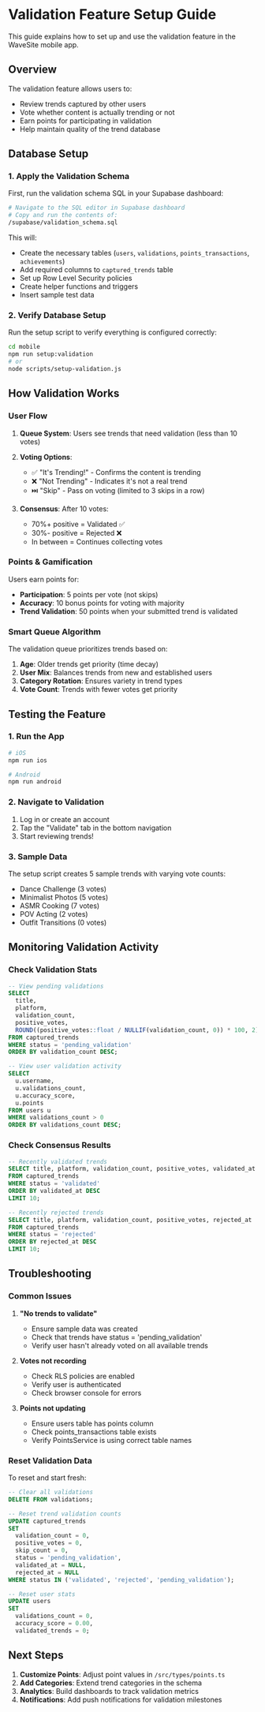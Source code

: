 # Validation Feature Setup Guide

This guide explains how to set up and use the validation feature in the WaveSite mobile app.

## Overview

The validation feature allows users to:
- Review trends captured by other users
- Vote whether content is actually trending or not
- Earn points for participating in validation
- Help maintain quality of the trend database

## Database Setup

### 1. Apply the Validation Schema

First, run the validation schema SQL in your Supabase dashboard:

```bash
# Navigate to the SQL editor in Supabase dashboard
# Copy and run the contents of:
/supabase/validation_schema.sql
```

This will:
- Create the necessary tables (`users`, `validations`, `points_transactions`, `achievements`)
- Add required columns to `captured_trends` table
- Set up Row Level Security policies
- Create helper functions and triggers
- Insert sample test data

### 2. Verify Database Setup

Run the setup script to verify everything is configured correctly:

```bash
cd mobile
npm run setup:validation
# or
node scripts/setup-validation.js
```

## How Validation Works

### User Flow

1. **Queue System**: Users see trends that need validation (less than 10 votes)
2. **Voting Options**:
   - ✅ "It's Trending!" - Confirms the content is trending
   - ❌ "Not Trending" - Indicates it's not a real trend
   - ⏭️ "Skip" - Pass on voting (limited to 3 skips in a row)

3. **Consensus**: After 10 votes:
   - 70%+ positive = Validated ✅
   - 30%- positive = Rejected ❌
   - In between = Continues collecting votes

### Points & Gamification

Users earn points for:
- **Participation**: 5 points per vote (not skips)
- **Accuracy**: 10 bonus points for voting with majority
- **Trend Validation**: 50 points when your submitted trend is validated

### Smart Queue Algorithm

The validation queue prioritizes trends based on:
1. **Age**: Older trends get priority (time decay)
2. **User Mix**: Balances trends from new and established users
3. **Category Rotation**: Ensures variety in trend types
4. **Vote Count**: Trends with fewer votes get priority

## Testing the Feature

### 1. Run the App

```bash
# iOS
npm run ios

# Android
npm run android
```

### 2. Navigate to Validation

1. Log in or create an account
2. Tap the "Validate" tab in the bottom navigation
3. Start reviewing trends!

### 3. Sample Data

The setup script creates 5 sample trends with varying vote counts:
- Dance Challenge (3 votes)
- Minimalist Photos (5 votes)
- ASMR Cooking (7 votes)
- POV Acting (2 votes)
- Outfit Transitions (0 votes)

## Monitoring Validation Activity

### Check Validation Stats

```sql
-- View pending validations
SELECT 
  title,
  platform,
  validation_count,
  positive_votes,
  ROUND((positive_votes::float / NULLIF(validation_count, 0)) * 100, 2) as approval_rate
FROM captured_trends
WHERE status = 'pending_validation'
ORDER BY validation_count DESC;

-- View user validation activity
SELECT 
  u.username,
  u.validations_count,
  u.accuracy_score,
  u.points
FROM users u
WHERE validations_count > 0
ORDER BY validations_count DESC;
```

### Check Consensus Results

```sql
-- Recently validated trends
SELECT title, platform, validation_count, positive_votes, validated_at
FROM captured_trends
WHERE status = 'validated'
ORDER BY validated_at DESC
LIMIT 10;

-- Recently rejected trends
SELECT title, platform, validation_count, positive_votes, rejected_at
FROM captured_trends
WHERE status = 'rejected'
ORDER BY rejected_at DESC
LIMIT 10;
```

## Troubleshooting

### Common Issues

1. **"No trends to validate"**
   - Ensure sample data was created
   - Check that trends have status = 'pending_validation'
   - Verify user hasn't already voted on all available trends

2. **Votes not recording**
   - Check RLS policies are enabled
   - Verify user is authenticated
   - Check browser console for errors

3. **Points not updating**
   - Ensure users table has points column
   - Check points_transactions table exists
   - Verify PointsService is using correct table names

### Reset Validation Data

To reset and start fresh:

```sql
-- Clear all validations
DELETE FROM validations;

-- Reset trend validation counts
UPDATE captured_trends 
SET 
  validation_count = 0,
  positive_votes = 0,
  skip_count = 0,
  status = 'pending_validation',
  validated_at = NULL,
  rejected_at = NULL
WHERE status IN ('validated', 'rejected', 'pending_validation');

-- Reset user stats
UPDATE users
SET
  validations_count = 0,
  accuracy_score = 0.00,
  validated_trends = 0;
```

## Next Steps

1. **Customize Points**: Adjust point values in `/src/types/points.ts`
2. **Add Categories**: Extend trend categories in the schema
3. **Analytics**: Build dashboards to track validation metrics
4. **Notifications**: Add push notifications for validation milestones